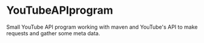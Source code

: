 # YouTubeAPIprogram
Small YouTube API program working with maven and YouTube's API to make requests
and gather some meta data.
